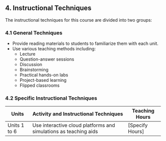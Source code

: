 ## 4. Instructional Techniques

The instructional techniques for this course are divided into two groups:

### 4.1 General Techniques
- Provide reading materials to students to familiarize them with each unit.
- Use various teaching methods including:
  - Lecture
  - Question-answer sessions
  - Discussion
  - Brainstorming
  - Practical hands-on labs
  - Project-based learning
  - Flipped classrooms

### 4.2 Specific Instructional Techniques

| Units       | Activity and Instructional Techniques                          | Teaching Hours |
|-------------|----------------------------------------------------------------|----------------|
| Units 1 to 6 | Use interactive cloud platforms and simulations as teaching aids | [Specify Hours] |

